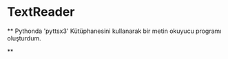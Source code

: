 # TextReader

**
Pythonda 'pyttsx3' Kütüphanesini kullanarak bir metin okuyucu programı oluşturdum.

**
  

  
